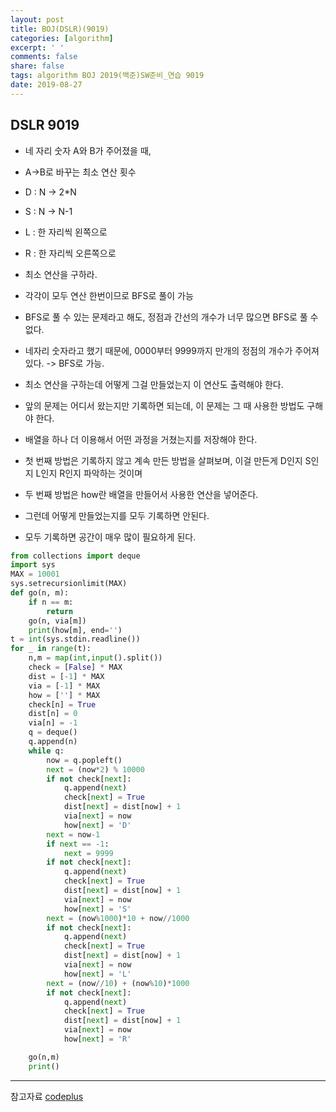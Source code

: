 ```yaml
---
layout: post
title: BOJ(DSLR)(9019)
categories: [algorithm]
excerpt: ' '
comments: false
share: false
tags: algorithm BOJ 2019(백준)SW준비_연습 9019
date: 2019-08-27
---
```


## DSLR 9019

- 네 자리 숫자 A와 B가 주어졌을 때,
- A->B로 바꾸는 최소 연산 횟수

- D : N -> 2\*N
- S : N -> N-1
- L : 한 자리씩 왼쪽으로
- R : 한 자리씩 오른쪽으로

- 최소 연산을 구하라.
- 각각이 모두 연산 한번이므로 BFS로 풀이 가능
- BFS로 풀 수 있는 문제라고 해도, 정점과 간선의 개수가 너무 많으면 BFS로 풀 수 없다.

- 네자리 숫자라고 했기 때문에, 0000부터 9999까지 만개의 정점의 개수가 주어져 있다. -> BFS로 가능.
- 최소 연산을 구하는데 어떻게 그걸 만들었는지 이 연산도 출력해야 한다.
- 앞의 문제는 어디서 왔는지만 기록하면 되는데, 이 문제는 그 때 사용한 방법도 구해야 한다.

- 배열을 하나 더 이용해서 어떤 과정을 거쳤는지를 저장해야 한다.
- 첫 번째 방법은 기록하지 않고 계속 만든 방법을 살펴보며, 이걸 만든게 D인지 S인지 L인지 R인지 파악하는 것이며
- 두 번째 방법은 how란 배열을 만들어서 사용한 연산을 넣어준다.

- 그런데 어떻게 만들었는지를 모두 기록하면 안된다.
- 모두 기록하면 공간이 매우 많이 필요하게 된다.

```python
from collections import deque
import sys
MAX = 10001
sys.setrecursionlimit(MAX)
def go(n, m):
    if n == m:
        return
    go(n, via[m])
    print(how[m], end='')
t = int(sys.stdin.readline())
for _ in range(t):
    n,m = map(int,input().split())
    check = [False] * MAX
    dist = [-1] * MAX
    via = [-1] * MAX
    how = [''] * MAX
    check[n] = True
    dist[n] = 0
    via[n] = -1
    q = deque()
    q.append(n)
    while q:
        now = q.popleft()
        next = (now*2) % 10000
        if not check[next]:
            q.append(next)
            check[next] = True
            dist[next] = dist[now] + 1
            via[next] = now
            how[next] = 'D'
        next = now-1
        if next == -1:
            next = 9999
        if not check[next]:
            q.append(next)
            check[next] = True
            dist[next] = dist[now] + 1
            via[next] = now
            how[next] = 'S'
        next = (now%1000)*10 + now//1000
        if not check[next]:
            q.append(next)
            check[next] = True
            dist[next] = dist[now] + 1
            via[next] = now
            how[next] = 'L'
        next = (now//10) + (now%10)*1000
        if not check[next]:
            q.append(next)
            check[next] = True
            dist[next] = dist[now] + 1
            via[next] = now
            how[next] = 'R'

    go(n,m)
    print()


```

---

참고자료
[codeplus](https://code.plus/course/33)
